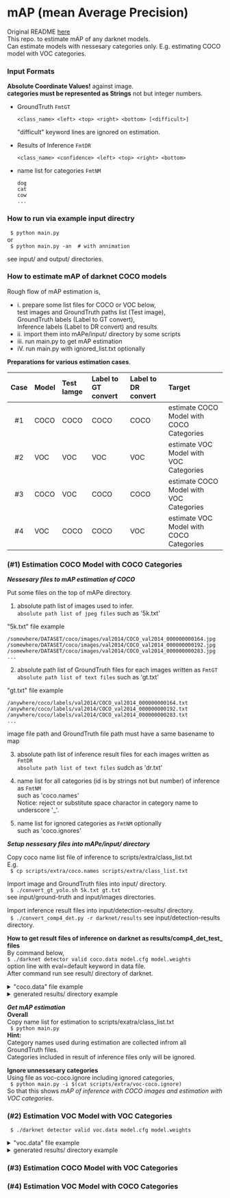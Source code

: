 # mAP (mean Average Precision)

Original README [here](https://github.com/Cartucho/mAP/blob/master/README.md)  
This repo. to estimate mAP of any darknet models.  
Can estimate models with nessesary categories only.
E.g. estimating COCO model with VOC categories.  

### Input Formats  

**Absolute Coordinate Values!** against image.  
**categories must be represented as Strings** not but integer numbers.  

- GroundTruth `FmtGT`  

    `<class_name> <left> <top> <right> <bottom> [<difficult>]`  

    "difficult" keyword lines are ignored on estimation.  

- Results of Inference `FmtDR`  

    `<class_name> <confidence> <left> <top> <right> <bottom>`  

- name list for categories `FmtNM`  
    ```
    dog
    cat
    cow
    ...
    ```

### How to run via example input directry  

` $ python main.py`  
    or  
` $ python main.py -an  # with annimation`  

see input/ and output/ directories.  

### How to estimate mAP of darknet COCO models  
Rough flow of mAP estimation is,  
* i.   prepare some list files for COCO or VOC below,  
    test images and GroundTruth paths list (Test image),  
    GroundTruth labels (Label to GT convert),  
    Inference labels (Label to DR convert) and results  
* ii.  import them into mAPe/input/ directory by some scripts  
* iii. run main.py to get mAP estimation  
* iV.  run main.py with ignored_list.txt optionally  

**Preparations for various estimation cases**.  

|Case |Model|Test Iamge|Label to GT convert|Label to DR convert|Target                                   |
|:-:  |:-   |:-        |:-                 |:-                 |:-                                       |
|#1   |COCO |COCO      |COCO               |COCO               |estimate COCO Model with COCO Categories |
|#2   |VOC  |VOC       |VOC                |VOC                |estimate VOC  Model with VOC  Categories |
|#3   |COCO |VOC       |COCO               |COCO               |estimate COCO Model with VOC  Categories |
|#4   |VOC  |COCO      |COCO               |VOC                |estimate VOC  Model with COCO Categories |

### (#1) Estimation COCO Model with COCO Categories  

***Nessesary files to mAP estimation of COCO***  

Put some files on the top of mAPe directory.  
1. absolute path list of images used to infer.  
   `absolute path list of jpeg files` such as '5k.txt'  
<summary>"5k.txt" file example</summary>
<p>

```
/somewhere/DATASET/coco/images/val2014/COCO_val2014_000000000164.jpg
/somewhere/DATASET/coco/images/val2014/COCO_val2014_000000000192.jpg
/somewhere/DATASET/coco/images/val2014/COCO_val2014_000000000283.jpg
...
```

</p>
</details>

2. absolute path list of GroundTruth files for each images written as `FmtGT`  
   `absolute path list of text files` such as 'gt.txt'  
<summary>"gt.txt" file example</summary>
<p>

```
/anywhere/coco/labels/val2014/COCO_val2014_000000000164.txt
/anywhere/coco/labels/val2014/COCO_val2014_000000000192.txt
/anywhere/coco/labels/val2014/COCO_val2014_000000000283.txt
...
```

</p>
</details>

image file path and GroundTruth file path must have a same basename to map  

3. absolute path list of inference result files for each images written as `FmtDR`  
   `absolute path list of text files` sudch as 'dr.txt'  

4. name list for all categories (id is by strings not but number) of inference as `FmtNM`  
    such as 'coco.names'  
    Notice: reject or substitute space charactor in category name to underscore '_'.  

5. name list for ignored categories as `FmtNM` optionally  
    such as 'coco.ignores'  

***Setup nessesary files into mAPe/input/ directory***  

Copy coco name list file of inference to scripts/extra/class_list.txt  
E.g.  
` $ cp scripts/extra/coco.names scripts/extra/class_list.txt`  

Import image and GroundTruth files into input/ directory.  
` $ ./convert_gt_yolo.sh 5k.txt gt.txt`  
  see input/ground-truth and input/images directories.  

Import inference result files into input/detection-results/ directory.  
` $ ./convert_comp4_det.py -r darknet/results`
  see input/detection-results directory.  

**How to get result files of inference on darknet as results/comp4_det_test_ files**  
By command below,  
`$ ./darknet detector valid coco.data model.cfg model.weights`  
option line with eval=default keyword in data file.  
After command run see result/ directory of darknet.  

<details>
<summary>"coco.data" file example</summary>
<p>

```
classes= 80
train  = train.txt
valid  = 5k.txt
names  = data/coco.names
backup = backup
eval   = default
```

</p>
</details>

<details>
<summary>generated results/ directory example</summary>
<p>

```
comp4_det_test_aeroplane.txt       comp4_det_test_bowl.txt         comp4_det_test_donut.txt
comp4_det_test_apple.txt           comp4_det_test_broccoli.txt     comp4_det_test_elephant.txt
...
```

</p>
</details>

***Get mAP estimation***  
**Overall**  
Copy name list for estimation to scripts/exatra/class_list.txt  
` $ python main.py`  
**Hint:**  
Category names used during estimation are collected infrom all GroundTruth files.  
Categories included in result of inference files only will be ignored.  

**Ignore unnessesary categories**  
Using file as voc-coco.ignore including ignored categories,  
` $ python main.py -i $(cat scripts/extra/voc-coco.ignore)`  
So that this shows _mAP of inference with COCO images and estimation with VOC categories_.  

### (#2) Estimation VOC Model with VOC Categories  

` $ ./darknet detector valid voc.data model.cfg model.weights`  

<details>
<summary>"voc.data" file example</summary>
<p>

```
classes= 20
train  = train.txt
valid  = 2007_test100.txt
names  = data/voc.names
backup = backup
eval   = default
```

</p>
</details>

<details>
<summary>generated results/ directory example</summary>
<p>

```
comp4_det_test_aeroplane.txt  comp4_det_test_boat.txt    comp4_det_test_car.txt
comp4_det_test_cow.txt comp4_det_test_bicycle.txt    comp4_det_test_bottle.txt
...
```

</p>
</details>

### (#3) Estimation COCO Model with VOC Categories  
### (#4) Estimation VOC Model with COCO Categories  

